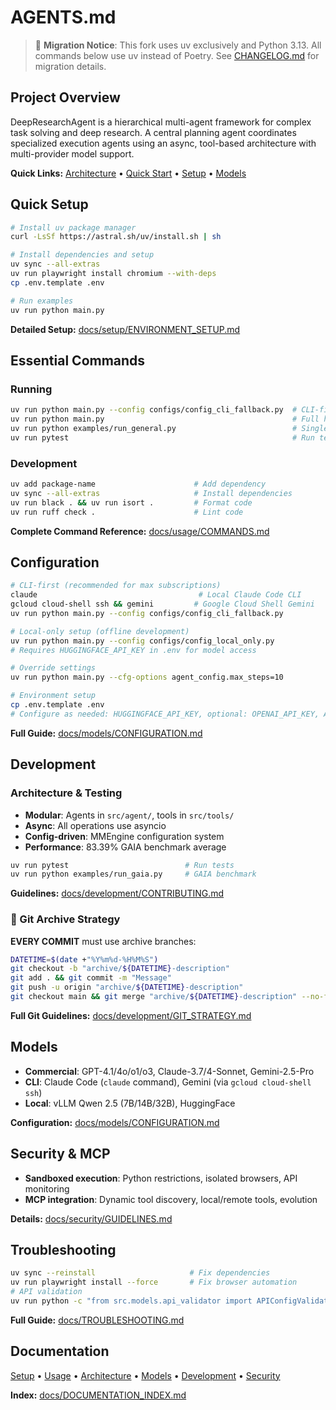 # AGENTS.md

> 🔧 **Migration Notice**: This fork uses uv exclusively and Python 3.13. All commands below use uv instead of Poetry. See [CHANGELOG.md](CHANGELOG.md) for migration details.

## Project Overview

DeepResearchAgent is a hierarchical multi-agent framework for complex task solving and deep research. A central planning agent coordinates specialized execution agents using an async, tool-based architecture with multi-provider model support.

**Quick Links:** [Architecture](docs/architecture/OVERVIEW.md) • [Quick Start](docs/usage/QUICK_START.md) • [Setup](docs/setup/ENVIRONMENT_SETUP.md) • [Models](docs/models/CONFIGURATION.md)

## Quick Setup

```bash
# Install uv package manager
curl -LsSf https://astral.sh/uv/install.sh | sh

# Install dependencies and setup
uv sync --all-extras
uv run playwright install chromium --with-deps
cp .env.template .env

# Run examples
uv run python main.py
```

**Detailed Setup:** [docs/setup/ENVIRONMENT_SETUP.md](docs/setup/ENVIRONMENT_SETUP.md)

## Essential Commands

### Running
```bash
uv run python main.py --config configs/config_cli_fallback.py  # CLI-first (recommended)
uv run python main.py                                          # Full hierarchical system
uv run python examples/run_general.py                          # Single agent
uv run pytest                                                  # Run tests
```

### Development
```bash
uv add package-name                      # Add dependency
uv sync --all-extras                     # Install dependencies
uv run black . && uv run isort .         # Format code
uv run ruff check .                      # Lint code
```

**Complete Command Reference:** [docs/usage/COMMANDS.md](docs/usage/COMMANDS.md)

## Configuration
```bash
# CLI-first (recommended for max subscriptions)
claude                                    # Local Claude Code CLI
gcloud cloud-shell ssh && gemini         # Google Cloud Shell Gemini
uv run python main.py --config configs/config_cli_fallback.py

# Local-only setup (offline development)
uv run python main.py --config configs/config_local_only.py
# Requires HUGGINGFACE_API_KEY in .env for model access

# Override settings
uv run python main.py --cfg-options agent_config.max_steps=10

# Environment setup
cp .env.template .env
# Configure as needed: HUGGINGFACE_API_KEY, optional: OPENAI_API_KEY, ANTHROPIC_API_KEY
```

**Full Guide:** [docs/models/CONFIGURATION.md](docs/models/CONFIGURATION.md)

## Development

### Architecture & Testing
- **Modular**: Agents in `src/agent/`, tools in `src/tools/`
- **Async**: All operations use asyncio
- **Config-driven**: MMEngine configuration system
- **Performance**: 83.39% GAIA benchmark average

```bash
uv run pytest                          # Run tests
uv run python examples/run_gaia.py     # GAIA benchmark
```

**Guidelines:** [docs/development/CONTRIBUTING.md](docs/development/CONTRIBUTING.md)

### 🚨 Git Archive Strategy

**EVERY COMMIT** must use archive branches:

```bash
DATETIME=$(date +"%Y%m%d-%H%M%S")
git checkout -b "archive/${DATETIME}-description"
git add . && git commit -m "Message"
git push -u origin "archive/${DATETIME}-description"
git checkout main && git merge "archive/${DATETIME}-description" --no-ff
```

**Full Git Guidelines:** [docs/development/GIT_STRATEGY.md](docs/development/GIT_STRATEGY.md)

## Models
- **Commercial**: GPT-4.1/4o/o1/o3, Claude-3.7/4-Sonnet, Gemini-2.5-Pro
- **CLI**: Claude Code (`claude` command), Gemini (via `gcloud cloud-shell ssh`)
- **Local**: vLLM Qwen 2.5 (7B/14B/32B), HuggingFace

**Configuration:** [docs/models/CONFIGURATION.md](docs/models/CONFIGURATION.md)

## Security & MCP
- **Sandboxed execution**: Python restrictions, isolated browsers, API monitoring
- **MCP integration**: Dynamic tool discovery, local/remote tools, evolution

**Details:** [docs/security/GUIDELINES.md](docs/security/GUIDELINES.md)

## Troubleshooting

```bash
uv sync --reinstall                     # Fix dependencies
uv run playwright install --force       # Fix browser automation
# API validation
uv run python -c "from src.models.api_validator import APIConfigValidator; APIConfigValidator().validate_all_configs()"
```

**Full Guide:** [docs/TROUBLESHOOTING.md](docs/TROUBLESHOOTING.md)

## Documentation
[Setup](docs/setup/) • [Usage](docs/usage/) • [Architecture](docs/architecture/) • [Models](docs/models/) • [Development](docs/development/) • [Security](docs/security/)

**Index:** [docs/DOCUMENTATION_INDEX.md](docs/DOCUMENTATION_INDEX.md)